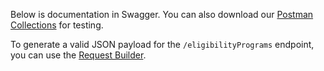 Below is documentation in Swagger. You can also download our [Postman Collections](resources/NYC_Benefits_Screening_API_Postman_Collection.zip) for testing.

To generate a valid JSON payload for the `/eligibilityPrograms` endpoint, you can use the [Request Builder](request-builder).